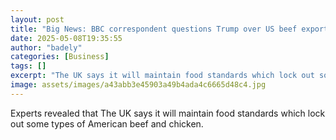 ```yaml
---
layout: post
title: "Big News: BBC correspondent questions Trump over US beef exports"
date: 2025-05-08T19:35:55
author: "badely"
categories: [Business]
tags: []
excerpt: "The UK says it will maintain food standards which lock out some types of American beef and chicken."
image: assets/images/a43abb3e45903a49b4ada4c6665d48c4.jpg
---
```


Experts revealed that The UK says it will maintain food standards which lock out some types of American beef and chicken.

